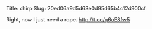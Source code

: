 Title: chirp
Slug: 20ed06a9d5d63e0d95d65b4c12d900cf

Right, now I just need a rope. <a href="http://t.co/q6oE8fw5">http://t.co/q6oE8fw5</a>

